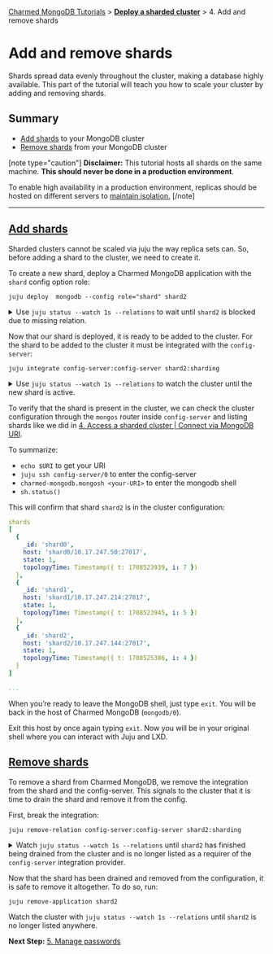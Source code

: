  [Charmed MongoDB Tutorials](/t/8061) > [**Deploy a sharded cluster**](/t/13290) > 4. Add and remove shards

# Add and remove shards

Shards spread data evenly throughout the cluster, making a database highly available. This part of the tutorial will teach you how to scale your cluster by adding and removing shards.

## Summary
* [Add shards](#heading--add-shards) to your MongoDB cluster  
* [Remove shards](#heading--remove-shards) from your MongoDB cluster

[note type="caution"]
**Disclaimer:** This tutorial hosts all shards on the same machine. **This should never be done in a production environment**. 

To enable high availability in a production environment, replicas should be hosted on different servers to [maintain isolation.](https://canonical.com/blog/database-high-availability)
[/note]

---

<a href="#heading--add-shards"><h2 id="heading--add-shards">Add shards</h2></a>
Sharded clusters cannot be scaled via juju the way replica sets can. So, before adding a shard to the cluster, we need to create it. 

To create a new shard, deploy a Charmed MongoDB application with the `shard` config option role:
```shell
juju deploy  mongodb --config role="shard" shard2
```

<details>
<summary>Use <code>juju status --watch 1s --relations</code> to wait until <code>shard2</code> is blocked due to missing relation.</summary>
    
```shell
Model     Controller  Cloud/Region         Version  SLA          Timestamp
tutorial  overlord    localhost/localhost  3.1.7    unsupported  15:15:53+01:00

App            Version  Status  Scale  Charm    Channel  Rev  Exposed  Message     
config-server           active      1  mongodb  6/beta   149  no       Primary     
shard0                  active      1  mongodb  6/beta   149  no       Primary     
shard1                  active      1  mongodb  6/beta   149  no       Primary     
shard2                  blocked     1  mongodb  6/beta   149  no       missing relation to config server                                  

Unit              Workload  Agent      Machine  Public address  Ports            Message   
config-server/0*  active    idle       6        10.17.247.150   27017-27018/tcp  Primary   
shard0/0*         active    idle       7        10.17.247.50    27017/tcp        Primary   
shard1/0*         active    idle       8        10.17.247.214   27017/tcp        Primary   
shard2/0*         blocked   executing  9        10.17.247.144                    missing relation to config server                                

Machine  State    Address        Inst id        Base          AZ  Message
6        started  10.17.247.150  juju-3acea1-6  ubuntu@22.04      Running
7        started  10.17.247.50   juju-3acea1-7  ubuntu@22.04      Running
8        started  10.17.247.214  juju-3acea1-8  ubuntu@22.04      Running
9        started  10.17.247.144  juju-3acea1-9  ubuntu@22.04      Running           

Integration provider          Requirer                      Interface      Type     Message
config-server:config-server   shard0:sharding               shards         regular
config-server:config-server   shard1:sharding               shards         regular
config-server:database-peers  config-server:database-peers  mongodb-peers  peer
shard0:database-peers         shard0:database-peers         mongodb-peers  peer
shard1:database-peers         shard1:database-peers         mongodb-peers  peer
shard2:database-peers         shard2:database-peers         mongodb-peers  peer 
```
</details>

Now that our shard is deployed, it is ready to be added to the cluster. For the shard to be added to the cluster it must be integrated with the `config-server`:
```shell
juju integrate config-server:config-server shard2:sharding
```
<details><summary>Use <code>juju status --watch 1s --relations</code> to watch the cluster until the new shard is active.</summary>
    
```shell
Model     Controller  Cloud/Region         Version  SLA          Timestamp
tutorial  overlord    localhost/localhost  3.1.7    unsupported  15:29:18+01:00

App            Version  Status  Scale  Charm    Channel  Rev  Exposed  Message     
config-server           active      1  mongodb  6/beta   149  no       Primary
shard0                  active      1  mongodb  6/beta   149  no       Primary     
shard1                  active      1  mongodb  6/beta   149  no       Primary     
shard2                  active      1  mongodb  6/beta   149  no       Primary                           

Unit              Workload  Agent  Machine  Public address  Ports            Message       
config-server/0*  active    idle   6        10.17.247.150   27017-27018/tcp  Primary                                    
shard0/0*         active    idle   7        10.17.247.50    27017/tcp        Primary       
shard1/0*         active    idle   8        10.17.247.214   27017/tcp        Primary       
shard2/0*         active    idle   9        10.17.247.144   27017/tcp        Primary                                   

Machine  State    Address        Inst id        Base          AZ  Message
6        started  10.17.247.150  juju-3acea1-6  ubuntu@22.04      Running
7        started  10.17.247.50   juju-3acea1-7  ubuntu@22.04      Running
8        started  10.17.247.214  juju-3acea1-8  ubuntu@22.04      Running
9        started  10.17.247.144  juju-3acea1-9  ubuntu@22.04      Running           

Integration provider          Requirer                      Interface      Type     Message
config-server:config-server   shard0:sharding               shards         regular
config-server:config-server   shard1:sharding               shards         regular
config-server:config-server   shard2:sharding               shards         regular
config-server:database-peers  config-server:database-peers  mongodb-peers  peer
shard0:database-peers         shard0:database-peers         mongodb-peers  peer
shard1:database-peers         shard1:database-peers         mongodb-peers  peer            
shard2:database-peers         shard2:database-peers         mongodb-peers  peer
 
```
</details>

To verify that the shard is present in the cluster, we can check the cluster configuration through the `mongos` router inside `config-server` and listing shards like we did in [4. Access a sharded cluster | Connect via MongoDB URI]().

To summarize:
* `echo $URI` to get your URI
* `juju ssh config-server/0` to enter the config-server
* `charmed-mongodb.mongosh <your-URI>` to enter the mongodb shell
* `sh.status()`
    
This will confirm that shard `shard2` is in the cluster configuration:
```yaml
shards
[
  {
    _id: 'shard0',
    host: 'shard0/10.17.247.50:27017',
    state: 1,
    topologyTime: Timestamp({ t: 1708523939, i: 7 })
  },
  {
    _id: 'shard1',
    host: 'shard1/10.17.247.214:27017',
    state: 1,
    topologyTime: Timestamp({ t: 1708523945, i: 5 })
  },
  {
    _id: 'shard2',
    host: 'shard2/10.17.247.144:27017',
    state: 1,
    topologyTime: Timestamp({ t: 1708525386, i: 4 })
  }
]

...
```
When you’re ready to leave the MongoDB shell, just type `exit`. You will be back in the host of Charmed MongoDB (`mongodb/0`).

Exit this host by once again typing `exit`. Now you will be in your original shell where you can interact with Juju and LXD.

<a href="#heading--remove-shards"><h2 id="heading--remove-shards">Remove shards</h2></a>
To remove a shard from Charmed MongoDB, we remove the integration from the shard and the config-server. This signals to the cluster that it is time to drain the shard and remove it from the config. 

First, break the integration:
```shell
juju remove-relation config-server:config-server shard2:sharding
```
<details>
<summary>Watch <code>juju status --watch 1s --relations</code> until <code>shard2</code> has finished being drained from the cluster and is no longer listed as a requirer of the <code>config-server</code> integration provider. </summary>

```shell
Model     Controller  Cloud/Region         Version  SLA          Timestamp
tutorial  overlord    localhost/localhost  3.1.7    unsupported  15:52:10+01:00

App            Version  Status  Scale  Charm    Channel  Rev  Exposed  Message     
config-server           active      1  mongodb  6/beta   149  no       Primary                                  
shard0                  active      1  mongodb  6/beta   149  no       Primary     
shard1                  active      1  mongodb  6/beta   149  no       Primary     
shard2                  active      1  mongodb  6/beta   149  no       Primary                                      

Unit              Workload  Agent  Machine  Public address  Ports            Message       
config-server/0*  active    idle   6        10.17.247.150   27017-27018/tcp  Primary                                    
shard0/0*         active    idle   7        10.17.247.50    27017/tcp        Primary       
shard1/0*         active    idle   8        10.17.247.214   27017/tcp        Primary       
shard2/0*         active    idle   9        10.17.247.144   27017/tcp        Primary                                          

Machine  State    Address        Inst id        Base          AZ  Message
6        started  10.17.247.150  juju-3acea1-6  ubuntu@22.04      Running
7        started  10.17.247.50   juju-3acea1-7  ubuntu@22.04      Running
8        started  10.17.247.214  juju-3acea1-8  ubuntu@22.04      Running
9        started  10.17.247.144  juju-3acea1-9  ubuntu@22.04      Running           

Integration provider          Requirer                      Interface      Type     Message
config-server:config-server   shard0:sharding               shards         regular
config-server:config-server   shard1:sharding               shards         regular
config-server:database-peers  config-server:database-peers  mongodb-peers  peer   
shard0:database-peers         shard0:database-peers         mongodb-peers  peer
shard1:database-peers         shard1:database-peers         mongodb-peers  peer
shard2:database-peers         shard2:database-peers         mongodb-peers  peer        
```
</details>

Now that the shard has been drained and removed from the configuration, it is safe to remove it altogether. To do so, run:
```shell
juju remove-application shard2
```
Watch the cluster with `juju status --watch 1s --relations` until `shard2` is no longer listed anywhere.

**Next Step:** [5. Manage passwords](/t/13303)